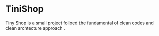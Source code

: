 # TiniShop
Tiny Shop   is a small project folloed the fundamental of clean codes and clean archtecture approach .
